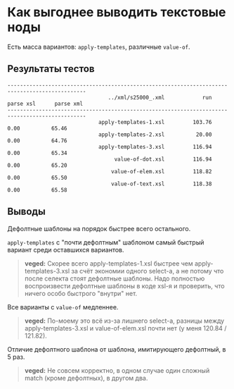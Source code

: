Как выгоднее выводить текстовые ноды
====================================

Есть масса вариантов: `apply-templates`, различные `value-of`.


Результаты тестов
-----------------

    -----------------------------------------------------------------------------------------------
                                    ../xml/s25000_.xml            run      parse xsl      parse xml
    -----------------------------------------------------------------------------------------------
                                 apply-templates-1.xsl         103.76           0.00          65.46
                                 apply-templates-2.xsl          20.00           0.00          64.76
                                 apply-templates-3.xsl         116.94           0.00          65.34
                                      value-of-dot.xsl         116.94           0.00          65.20
                                     value-of-elem.xsl         118.82           0.00          65.50
                                     value-of-text.xsl         118.38           0.00          65.58


Выводы
------

Дефолтные шаблоны на порядок быстрее всего остального.

`apply-templates` с "почти дефолтным" шаблоном самый быстрый вариант среди оставшихся вариантов.
> **veged:** Скорее всего apply-templates-1.xsl быстрее чем apply-templates-3.xsl за счёт экономии
> одного select-а, а не потому что после селекта стоят дефолтные шаблоны. Надо полностью
> воспроизвести дефолтные шаблоны в коде xsl-я и проверить, что ничего особо быстрого "внутри" нет.

Все варианты с `value-of` медленнее.
> **veged:** По-моему это всё из-за лишнего select-а, разницы между
> apply-templates-3.xsl и value-of-elem.xsl почти нет (у меня 120.84 / 121.82).

Отличие дефолтного шаблона от шаблона, имитирующего дефолтный, в 5 раз.
> **veged:** Не совсем корректно, в одном случае один сложный match (кроме дефолтных), в другом два.

